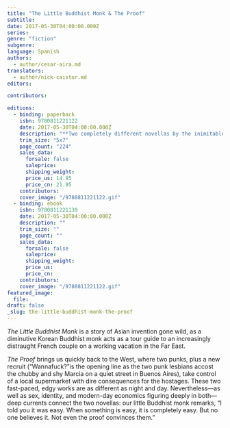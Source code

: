 ```yaml
---
title: "The Little Buddhist Monk & The Proof"
subtitle:
date: 2017-05-30T04:00:00.000Z
series:
genre: "fiction"
subgenre:
language: Spanish
authors:
  - author/cesar-aira.md
translators:
  - author/nick-caistor.md
editors:

contributors:

editions:
  - binding: paperback
    isbn: 9780811221122
    date: 2017-05-30T04:00:00.000Z
    description: "**Two completely different novellas by the inimitable César Aira** "
    trim_size: "5x7"
    page_count: "224"
    sales_data:
      forsale: false
      saleprice:
      shipping_weight:
      price_us: 14.95
      price_cn: 21.95
    contributors:
    cover_image: "/9780811221122.gif"
  - binding: ebook
    isbn: 9780811221139
    date: 2017-05-30T04:00:00.000Z
    description: ""
    trim_size: ""
    page_count: ""
    sales_data:
      forsale: false
      saleprice:
      shipping_weight:
      price_us:
      price_cn:
    contributors:
    cover_image: "/9780811221122.gif"
featured_image:
  file:
draft: false
_slug: the-little-buddhist-monk-the-proof
---
```


_The Little Buddhist Monk_ is a story of Asian invention gone wild, as a diminutive Korean Buddhist monk acts as a tour guide to an increasingly distraught French couple on a working vacation in the Far East.

_The Proof_ brings us quickly back to the West, where two punks, plus a new recruit (“Wannafuck?”is the opening line as the two punk lesbians accost the chubby and shy Marcia on a quiet street in Buenos Aires), take control of a local supermarket with dire consequences for the hostages. These two fast-paced, edgy works are as different as night and day. Nevertheless—as well as sex, identity, and modern-day economics figuring deeply in both—deep currents connect the two novellas: our little Buddhist monk remarks, “I told you it was easy. When something is easy, it is completely easy. But no one believes it. Not even the proof convinces them.”
